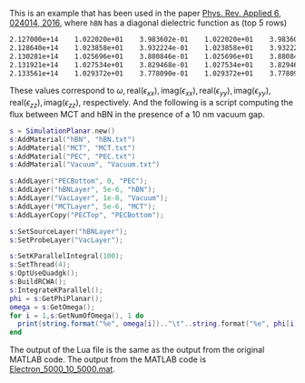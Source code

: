 This is an example that has been used in the paper [Phys. Rev. Applied 6, 024014, 2016](https://journals.aps.org/prapplied/abstract/10.1103/PhysRevApplied.6.024014), where `hBN` has a diagonal dielectric function as (top $5$ rows)
```tex
2.127000e+14	1.022020e+01	3.983602e-01	1.022020e+01	3.983602e-01	4.251609e+00	3.151862e-01
2.128640e+14	1.023858e+01	3.932224e-01	1.023858e+01	3.932224e-01	4.248610e+00	3.151862e-01
2.130281e+14	1.025696e+01	3.880846e-01	1.025696e+01	3.880846e-01	4.253492e+00	3.151862e-01
2.131921e+14	1.027534e+01	3.829468e-01	1.027534e+01	3.829468e-01	4.258538e+00	3.151862e-01
2.133561e+14	1.029372e+01	3.778090e-01	1.029372e+01	3.778090e-01	4.263583e+00	3.151862e-01
```
These values correspond to $\omega, \text{real}(\epsilon_{xx}), \text{imag}(\epsilon_{xx}), \text{real}(\epsilon_{yy}), \text{imag}(\epsilon_{yy}), \text{real}(\epsilon_{zz}), \text{imag}(\epsilon_{zz})$, respectively. And the following is a script computing the flux between MCT and hBN in the presence of a $10~\text{nm}$ vacuum gap.
```lua
s = SimulationPlanar.new()
s:AddMaterial("hBN", "hBN.txt")
s:AddMaterial("MCT", "MCT.txt")
s:AddMaterial("PEC", "PEC.txt")
s:AddMaterial("Vacuum", "Vacuum.txt")

s:AddLayer("PECBottom", 0, "PEC");
s:AddLayer("hBNLayer", 5e-6, "hBN");
s:AddLayer("VacLayer", 1e-8, "Vacuum");
s:AddLayer("MCTLayer", 5e-6, "MCT");
s:AddLayerCopy("PECTop", "PECBottom");

s:SetSourceLayer("hBNLayer");
s:SetProbeLayer("VacLayer");

s:SetKParallelIntegral(100);
s:SetThread(4);
s:OptUseQuadgk();
s:BuildRCWA();
s:IntegrateKParallel();
phi = s:GetPhiPlanar();
omega = s:GetOmega();
for i = 1,s:GetNumOfOmega(), 1 do
  print(string.format("%e", omega[i]).."\t"..string.format("%e", phi[i]));
end
```
The output of the Lua file is the same as the output from the original MATLAB code. The output from the MATLAB code is [Electron_5000_10_5000.mat](https://github.com/kfrancischen/MESH/tree/master/examples/PRApplied_6_024014_2016).